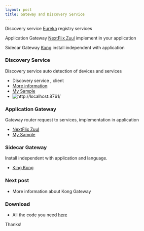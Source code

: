 ```yaml
---
layout: post
title: Gateway and Discovery Service
---
```


Discovery service [Eureka](https://cloud.spring.io/spring-cloud-netflix/multi/multi_spring-cloud-eureka-server.html) registry services

Application Gateway [NextFlix Zuul](https://github.com/Netflix/zuul) implement in your application

Sidecar Gateway [Kong](https://konghq.com/) install independent with application

### Discovery Service

Discovery service auto detection of devices and services

* Discovery service , client
* [More information](https://microservices.io/patterns/server-side-discovery.html)
* [My Sample](https://github.com/tuannguyendang/microservice/tree/master/registry)
* ![http://localhost:8761/](https://tuannguyendang.github.io/blog/public/img/20210415/eureka.png)

### Application Gateway

Gateway router request to services, implementation in application

* [NextFlix Zuul](https://github.com/Netflix/zuul)
* [My Sample](https://github.com/tuannguyendang/microservice/tree/master/gateway)

### Sidecar Gateway

Install independent with application and language.
* [King Kong](https://konghq.com/)

### Next post

* More information about Kong Gateway

### Download

* All the code you need [here](https://github.com/tuannguyendang/microservice)

Thanks!
